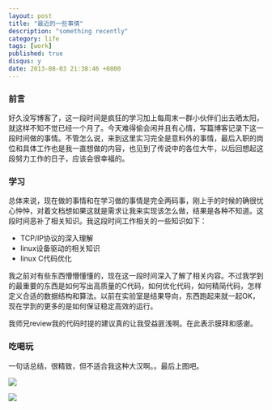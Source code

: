 ```yaml
---
layout: post
title: "最近的一些事情"
description: "something recently"
category: life
tags: [work]
published: true
disqus: y
date: 2013-08-03 21:38:46 +0800
---
```



### 前言

好久没写博客了，这一段时间是疯狂的学习加上每周末一群小伙伴们出去晒太阳，就这样不知不觉已经一个月了。今天难得偷会闲并且有心情，写篇博客记录下这一段时间做的事情。不管怎么说，来到这里实习完全是意料外的事情，最后入职的岗位和具体工作也是我一直想做的内容，也见到了传说中的各位大牛，以后回想起这段努力工作的日子，应该会很幸福的。

### 学习

总体来说，现在做的事情和在学习做的事情是完全两码事，刚上手的时候的确很忧心忡忡，对着文档想如果这就是需求让我来实现该怎么做，结果是各种不知道。这段时间恶补了相关知识。我这段时间工作相关的一些知识如下：

<!--more-->

- TCP/IP协议的深入理解
- linux设备驱动的相关知识
- linux C代码优化

我之前对有些东西懵懵懂懂的，现在这一段时间深入了解了相关内容。不过我学到的最重要的东西是如何写出高质量的C代码，如何优化代码，如何精简代码，怎样定义合适的数据结构和算法。以前在实验室是结果导向，东西跑起来就一起OK，现在学到的更多的是如何保证稳定高效的运行。

我师兄review我的代码时提的建议真的让我受益匪浅啊。在此表示膜拜和感谢。

### 吃喝玩

一句话总结，很精致，但不适合我这种大汉啊。。最后上图吧。

![](http://distilleryimage11.ak.instagram.com/1c0804e4e6dc11e2adbf22000aaa04d4_7.jpg)

![](http://distilleryimage8.ak.instagram.com/e39b76aaec8911e2926322000aaa0aa5_7.jpg)
